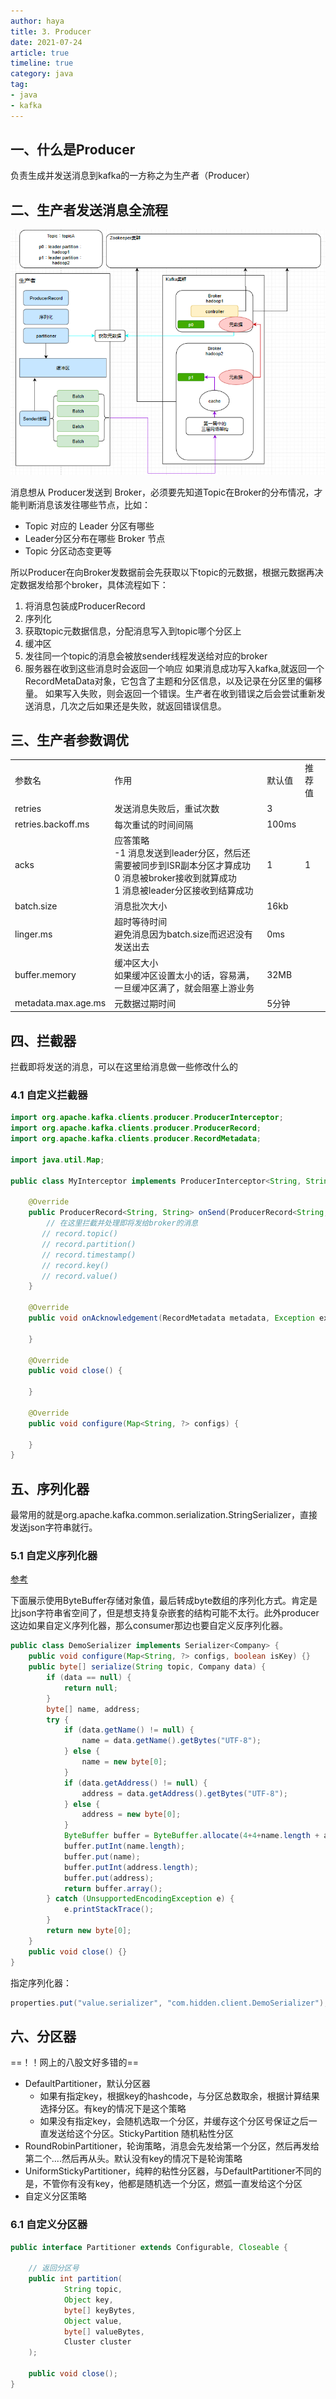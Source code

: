 ```yaml
---
author: haya
title: 3. Producer
date: 2021-07-24
article: true
timeline: true
category: java
tag:
- java
- kafka
---
```


## 一、什么是Producer

负责生成并发送消息到kafka的一方称之为生产者（Producer）

## 二、生产者发送消息全流程
![](/assets/java/kafka/1.png)

消息想从 Producer发送到 Broker，必须要先知道Topic在Broker的分布情况，才能判断消息该发往哪些节点，比如：
- Topic 对应的 Leader 分区有哪些
- Leader分区分布在哪些 Broker 节点
- Topic 分区动态变更等

所以Producer在向Broker发数据前会先获取以下topic的元数据，根据元数据再决定数据发给那个broker，具体流程如下：
1. 将消息包装成ProducerRecord
2. 序列化
3. 获取topic元数据信息，分配消息写入到topic哪个分区上
4. 缓冲区
5. 发往同一个topic的消息会被放sender线程发送给对应的broker
6. 服务器在收到这些消息时会返回一个响应
   如果消息成功写入kafka,就返回一个RecordMetaData对象，它包含了主题和分区信息，以及记录在分区里的偏移量。
   如果写入失败，则会返回一个错误。生产者在收到错误之后会尝试重新发送消息，几次之后如果还是失败，就返回错误信息。

## 三、生产者参数调优

<table>
    <tr>
        <td>参数名</td>
        <td>作用</td>
        <td>默认值</td>
        <td>推荐值</td>
    </tr>
    <tr>
        <td>retries</td>
        <td>发送消息失败后，重试次数</td>
        <td>3</td>
        <td></td>
    </tr>
    <tr>
        <td>retries.backoff.ms</td>
        <td>每次重试的时间间隔</td>
        <td>100ms</td>
        <td></td>
    </tr>
    <tr>
        <td>acks</td>
        <td>
            应答策略 <br />
            -1 消息发送到leader分区，然后还需要被同步到ISR副本分区才算成功 <br />
            0 消息被broker接收到就算成功 <br />
            1 消息被leader分区接收到结算成功  <br />
        </td>
        <td>1</td>
        <td>1</td>
    </tr>
    <tr>
        <td>batch.size</td>
        <td>消息批次大小</td>
        <td>16kb</td>
        <td></td>
    </tr>
    <tr>
        <td>linger.ms</td>
        <td>
         超时等待时间 <br/>
         避免消息因为batch.size而迟迟没有发送出去
        </td>
        <td>0ms</td>
        <td></td>
    </tr>
    <tr>
        <td>buffer.memory</td>
        <td>
         缓冲区大小 <br/>
         如果缓冲区设置太小的话，容易满，一旦缓冲区满了，就会阻塞上游业务
        </td>
        <td>32MB</td>
        <td></td>
    </tr>
    <tr>
        <td>metadata.max.age.ms</td>
        <td>元数据过期时间</td>
        <td>5分钟</td>
        <td></td>
    </tr>
</table>




## 四、拦截器
拦截即将发送的消息，可以在这里给消息做一些修改什么的

### 4.1 自定义拦截器

```java
import org.apache.kafka.clients.producer.ProducerInterceptor;
import org.apache.kafka.clients.producer.ProducerRecord;
import org.apache.kafka.clients.producer.RecordMetadata;

import java.util.Map;

public class MyInterceptor implements ProducerInterceptor<String, String> {

    @Override
    public ProducerRecord<String, String> onSend(ProducerRecord<String, String> record) {
        // 在这里拦截并处理即将发给broker的消息
       // record.topic()
       // record.partition()
       // record.timestamp()
       // record.key()
       // record.value()
    }

    @Override
    public void onAcknowledgement(RecordMetadata metadata, Exception exception) {

    }

    @Override
    public void close() {

    }

    @Override
    public void configure(Map<String, ?> configs) {

    }
}
```

## 五、序列化器

最常用的就是org.apache.kafka.common.serialization.StringSerializer，直接发送json字符串就行。


### 5.1 自定义序列化器
[参考](https://blog.csdn.net/u013256816/article/details/78657982)

下面展示使用ByteBuffer存储对象值，最后转成byte数组的序列化方式。肯定是比json字符串省空间了，但是想支持复杂嵌套的结构可能不太行。此外producer这边如果自定义序列化器，那么consumer那边也要自定义反序列化器。
```java
public class DemoSerializer implements Serializer<Company> {
    public void configure(Map<String, ?> configs, boolean isKey) {}
    public byte[] serialize(String topic, Company data) {
        if (data == null) {
            return null;
        }
        byte[] name, address;
        try {
            if (data.getName() != null) {
                name = data.getName().getBytes("UTF-8");
            } else {
                name = new byte[0];
            }
            if (data.getAddress() != null) {
                address = data.getAddress().getBytes("UTF-8");
            } else {
                address = new byte[0];
            }
            ByteBuffer buffer = ByteBuffer.allocate(4+4+name.length + address.length);
            buffer.putInt(name.length);
            buffer.put(name);
            buffer.putInt(address.length);
            buffer.put(address);
            return buffer.array();
        } catch (UnsupportedEncodingException e) {
            e.printStackTrace();
        }
        return new byte[0];
    }
    public void close() {}
}

```
指定序列化器：
```java
properties.put("value.serializer", "com.hidden.client.DemoSerializer");
```


## 六、分区器

==！！网上的八股文好多错的==
- DefaultPartitioner，默认分区器
  - 如果有指定key，根据key的hashcode，与分区总数取余，根据计算结果选择分区。有key的情况下是这个策略
  - 如果没有指定key，会随机选取一个分区，并缓存这个分区号保证之后一直发送给这个分区。StickyPartition 随机粘性分区
- RoundRobinPartitioner，轮询策略，消息会先发给第一个分区，然后再发给第二个....然后再从头。默认没有key的情况下是轮询策略
- UniformStickyPartitioner，纯粹的粘性分区器，与DefaultPartitioner不同的是，不管你有没有key，他都是随机选一个分区，燃弧一直发给这个分区
- 自定义分区策略

### 6.1 自定义分区器
```java
public interface Partitioner extends Configurable, Closeable {
    
    // 返回分区号
    public int partition(
            String topic, 
            Object key, 
            byte[] keyBytes, 
            Object value, 
            byte[] valueBytes, 
            Cluster cluster
    );
    
    public void close();
}
```
